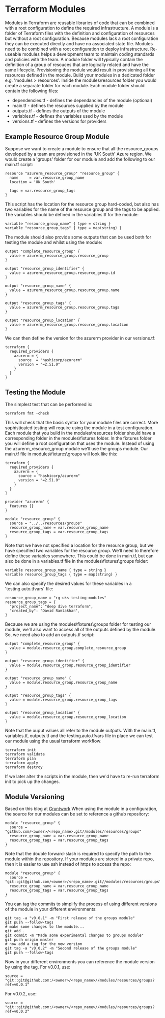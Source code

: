 # Terraform Modules

Modules in Terraform are reusable libraries of code that can be combined 
with a root configuration to define the required infrastructure. A module 
is a folder of Terraform files with the definition and configuration of 
resources but without a root configuration. Because modules lack a root 
configuration they can be executed directly and have no associated state file.
Modules need to be combined with a root configuration to deploy 
infrastructure. Re-useable modules helps a development team to maintain 
coding standards and policies with the team.
A module folder will typically contain the definition of a group of 
resouces that are logically related and have the same lifecycle. 
Provisioning the module would result 
in provisioning all the resources defined in the module.
Build your modules in a dedicated folder e.g. 'modules > resources'. Inside the
modules\resources folder you would create a separate folder for each module. Each
module folder should contain the following files: 

- dependencies.tf - defines the dependancies of the module (optional)
- main.tf - defines the resources supplied by the module
- outputs.tf - defines the outputs of the module
- variables.tf - defines the variables used by the module
- versions.tf - defines the versions for providers


## Example Resource Group Module
Suppose we want to create a module to ensure that all the resource_groups 
developed by a team are provisioned in the 'UK South' Azure region. We would 
create a 'groups' folder for our module and add the following to our main.tf 
script:
```
resource "azurerm_resource_group" "resource_group" {
  name     = var.resource_group_name
  location = 'UK South'

  tags = var.resource_group_tags
}
```
This script has the location for the resource group hard-coded, but also 
has two variables for the name of the resource group and the tags to be applied.
The variables should be defined in the variables.tf for the module:
```
variable "resource_group_name" { type = string }
variable "resource_group_tags" { type = map(string) }
```
The module should also provide some outputs that can be used both for testing
the module and whilst using the module:
```
output "complete_resource_group" {
  value = azurerm_resource_group.resource_group
}

output "resource_group_identifier" {
  value = azurerm_resource_group.resource_group.id
}

output "resource_group_name" {
  value = azurerm_resource_group.resource_group.name
}

output "resource_group_tags" {
  value = azurerm_resource_group.resource_group.tags
}

output "resource_group_location" {
  value = azurerm_resource_group.resource_group.location
}
```
We can then define the version for the azurerm provider in our 
versions.tf:
```
terraform {
  required_providers {
    azurerm = {
      source  = "hashicorp/azurerm"
      version = "=2.51.0"
    }
  }
}
```

## Testing the Module
The simplest test that can be performed is:
```
terraform fmt -check
```
This will check that the basic syntax for your module files are correct. More
sophisticated testing will require using the module in a test configuration. 
Each module that you build in the modules\resources folder should have a 
corresponding folder in the modules\fixtures folder. In the fixtures folder you 
will define a root configuration that uses the module. Instead of using the 
azurerm_resource_group module we'll use the groups module. Our main.tf file in 
modules\fixtures\groups will look like this:
```
terraform {
  required_providers {
    azurerm = {
      source = "hashicorp/azurerm"
      version = "=2.51.0"
    }
  }
}

provider "azurerm" {
  features {}
}

module "resource_group" {
  source = "../../resources/groups"
  resource_group_name = var.resource_group_name
  resource_group_tags = var.resource_group_tags
}
```
Note that we have not specified a location for the resource group, but we
have specified two variables for the resource group. We'll need to therefore 
define these variables somewhere. This could be done in main.tf, but can also 
be done in a variables.tf file in the modules\fixtures\groups folder:
```
variable resource_group_name { type = string }
variable resource_group_tags { type = map(string) }
```
We can also specify the desired values for these variables in a 
'testing.auto.tfvars' file:
```
resource_group_name = "rg-uks-testing-modules"
resource_group_tags = {
  "project_name": "deep dive terraform",
  "created_by": "David Ramlakhan",
}
```
Because we are using the modules\fixtures\groups folder for testing our 
module, we'll also want to access all of the outputs defined by the module. So,
we need also to add an outputs.tf script:
```
output "complete_resource_group" {
  value = module.resource_group.complete_resource_group
}

output "resource_group_identifier" {
  value = module.resource_group.resource_group_identifier
}

output "resource_group_name" {
  value = module.resource_group.resource_group_name
}

output "resource_group_tags" {
  value = module.resource_group.resource_group_tags
}

output "resource_group_location" {
  value = module.resource_group.resource_group_location
}
```
Note that the ouput values all refer to the module outputs. With the main.tf, 
variables.tf, outputs.tf and the testing.auto.tfvars file in place we can test
our module using the usual terraform workflow:
```
terraform init
terraform validate
terraform plan
terraform apply 
terraform destroy
```
If we later alter the scripts in the module, then we'd have to re-run terraform
init to pick up the changes.

## Module Versioning
Based on this blog at [Gruntwork](https://blog.gruntwork.io/how-to-create-reusable-infrastructure-with-terraform-modules-25526d65f73d)
When using the module in a configuration, the source for our modules can be 
set to reference a github repository:
```
module "resource_group" {
  source = "github.com/<owner>/<repo_name>.git//modules/resources/groups"
  resource_group_name = var.resource_group_name
  resource_group_tags = var.resource_group_tags
}
```
Note that the double forward-slash is required to specify the path to the 
module within the repository.
If your modules are stored in a private repo, then it is easier to use ssh 
instead of https to access the repo:
```
module "resource_group" {
  source = "git::git@github.com/<owner>/<repo_name>.git//modules/resources/groups"
  resource_group_name = var.resource_group_name
  resource_group_tags = var.resource_group_tags
}
```
You can tag the commits to simplify the process of using different versions 
of the module in your different environments:
```
git tag -a "v0.0.1" -m "First release of the groups module"
git push --follow-tags
# make some changes to the module...
git add .
git commit -m "Made some experimental changes to groups module"
git push origin master
# now add a tag for the new version
git tag -a "v0.0.2" -m "Second release of the groups module"
git push --follow-tags
```
Now in your different environments you can reference the module version by using the tag. For v0.0.1, use:
```
source = "git::git@github.com:/<owner>/<repo_name>//modules/resources/groups?ref=v0.0.1"
```
For v0.0.2, use:
```
source = "git::git@github.com:/<owner>/<repo_name>//modules/resources/groups?ref=v0.0.2"
```
